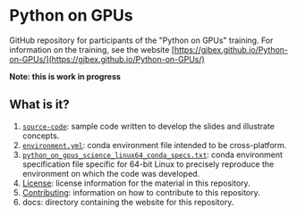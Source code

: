 # Python on GPUs

GitHub repository for participants of the "Python on GPUs" training.
For information on the training, see the website
[https://gjbex.github.io/Python-on-GPUs/](https://gjbex.github.io/Python-on-GPUs/)

**Note: this is work in progress**

## What is it?

1. [`source-code`](source-code): sample code written to develop the slides and
   illustrate concepts.
1. [`environment.yml`](environment.yml): conda environment file intended to be
   cross-platform.
1. [`python_on_gpus_science_linux64_conda_specs.txt`](python_on_gpus_linux64_conda_specs.txt):
   conda environment specification file specific for 64-bit Linux to precisely
   reproduce the environment on which the code was developed.
1. [License](LICENSE): license information for the material in this repository.
1. [Contributing](CONTRIBUTING.md): information on how to contribute to this
   repository.
1. docs: directory containing the website for this repository.
